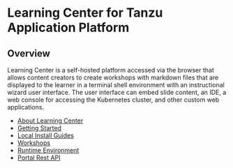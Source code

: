 # Learning Center for Tanzu Application Platform

## Overview

Learning Center is a self-hosted platform accessed via the browser that allows content creators to 
create workshops with markdown files that are displayed to the learner in a terminal shell 
environment with an instructional wizard user interface. The user interface can embed slide content, an IDE, 
a web console for accessing the Kubernetes cluster, and other custom web applications.

- [About Learning Center](about-learning-center/about.md)
- [Getting Started](getting-started/about.md)
- [Local Install Guides](local-install-guides/about.md)
- [Workshops](workshop-content/about.md)
- [Runtime Environment](runtime-environment/about.md)
- [Portal Rest API](portal-rest-api/about.md)
